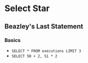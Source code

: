 # Select Star

## Beazley's Last Statement

### Basics

* `SELECT * FROM executions LIMIT 3`
* `SELECT 50 + 2, 51 * 2`

